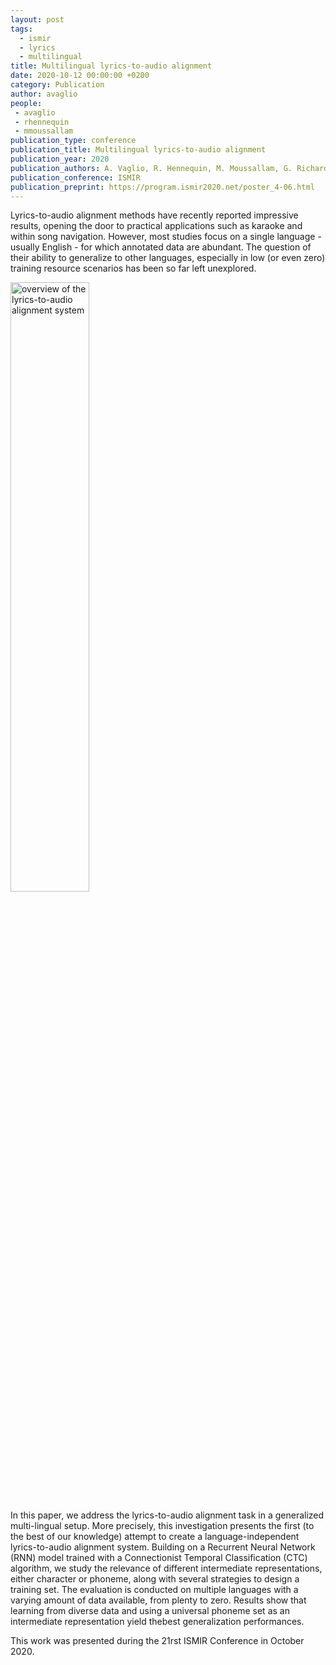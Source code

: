 ```yaml
---
layout: post
tags:
  - ismir
  - lyrics
  - multilingual
title: Multilingual lyrics-to-audio alignment
date: 2020-10-12 00:00:00 +0200
category: Publication
author: avaglio
people:
 - avaglio
 - rhennequin
 - mmoussallam
publication_type: conference
publication_title: Multilingual lyrics-to-audio alignment
publication_year: 2020
publication_authors: A. Vaglio, R. Hennequin, M. Moussallam, G. Richard, F. d’Alché-Buc
publication_conference: ISMIR
publication_preprint: https://program.ismir2020.net/poster_4-06.html
---
```


Lyrics-to-audio alignment methods have recently reported impressive results, opening the door to practical applications such as karaoke and within song navigation.  However, most studies focus on a single language - usually English - for which annotated data are abundant.  The question  of  their  ability  to  generalize  to  other  languages,  especially in low (or even zero) training resource scenarios has been so far left unexplored.

<div class="publication-illustration">
    <img
        style="width: 50%;"
        src="{{ '/static/images/publis/vaglio20ismir/overview.png' | prepend: site.url }}"
        alt="overview of the lyrics-to-audio alignment system"/>
</div>

In this paper, we address the lyrics-to-audio alignment task in a generalized multi-lingual setup.  More precisely,  this investigation presents the  first  (to  the  best  of  our  knowledge)  attempt  to  create a language-independent lyrics-to-audio alignment system.  Building  on  a Recurrent  Neural  Network (RNN) model trained with a Connectionist Temporal Classification (CTC) algorithm, we study the relevance of different intermediate representations, either character or phoneme, along with several strategies to design a training set. The evaluation is conducted on multiple languages with a varying amount of data available, from plenty to zero.  Results show that learning from diverse data and using a universal phoneme set as an intermediate representation yield thebest generalization performances.

This work was presented during the 21rst ISMIR Conference in October 2020.